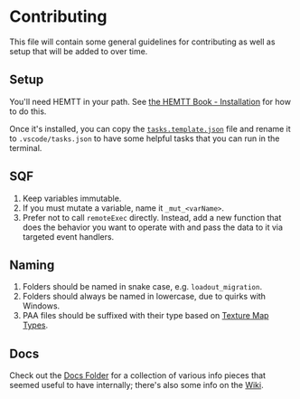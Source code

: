 # Contributing

This file will contain some general guidelines for contributing as well as setup that will be added to over time.

## Setup

You'll need HEMTT in your path. See [the HEMTT Book - Installation](https://brettmayson.github.io/HEMTT/installation.html) for how to do this.

Once it's installed, you can copy the [`tasks.template.json`](.vscode/tasks.template.json) file and rename it to `.vscode/tasks.json` to have some helpful tasks that you can run in the terminal. 

## SQF

1. Keep variables immutable. 
  1. If you must mutate a variable, name it `_mut_<varName>`.
2. Prefer not to call `remoteExec` directly. Instead, add a new function that does the behavior you want to operate with and pass the data to it via targeted event handlers.

## Naming

1. Folders should be named in snake case, e.g. `loadout_migration`.
2. Folders should always be named in lowercase, due to quirks with Windows.
3. PAA files should be suffixed with their type based on [Texture Map Types](https://community.bistudio.com/wiki/Texture_Map_Types).

## Docs

Check out the [Docs Folder](./docs/) for a collection of various info pieces that seemed useful to have internally; there's also some info on the [Wiki](https://github.com/WitchFreya/SWSAddons/wiki).
